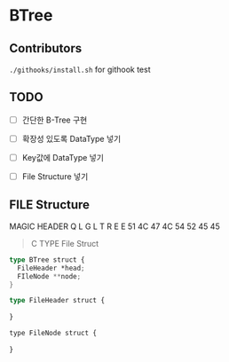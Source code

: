 # BTree

## Contributors
`./githooks/install.sh` for githook test


## TODO

- [ ] 간단한 B-Tree 구현
- [ ] 확장성 있도록 DataType 넣기
- [ ] Key값에 DataType 넣기
- [ ] File Structure 넣기



## FILE Structure

MAGIC HEADER
Q  L  G  L  T  R  E  E
51 4C 47 4C 54 52 45 45



> C TYPE File Struct

```rust
type BTree struct {
  FileHeader *head;
  FIleNode **node;
}

type FileHeader struct {
  
}

type FileNode struct {
  
}
```
